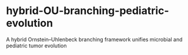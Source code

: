 # hybrid-OU-branching-pediatric-evolution
A hybrid Ornstein–Uhlenbeck branching framework unifies microbial and pediatric tumor evolution
